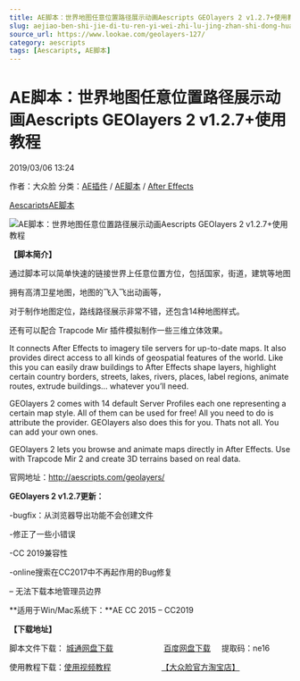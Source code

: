```yaml
---
title: AE脚本：世界地图任意位置路径展示动画Aescripts GEOlayers 2 v1.2.7+使用教程
slug: aejiao-ben-shi-jie-di-tu-ren-yi-wei-zhi-lu-jing-zhan-shi-dong-hua-aescripts-geolayers-2-v1-2-7-shi-yong-jiao-cheng
source_url: https://www.lookae.com/geolayers-127/
category: aescripts
tags: [Aescaripts, AE脚本]
---
```

# AE脚本：世界地图任意位置路径展示动画Aescripts GEOlayers 2 v1.2.7+使用教程

2019/03/06 13:24

作者：大众脸
分类：[AE插件](https://www.lookae.com/after-effects/aechajian/) / [AE脚本](https://www.lookae.com/after-effects/aescripts/) / [After Effects](https://www.lookae.com/after-effects/)

[Aescaripts](https://www.lookae.com/tag/aescaripts/)[AE脚本](https://www.lookae.com/tag/ae%e8%84%9a%e6%9c%ac/)

![AE脚本：世界地图任意位置路径展示动画Aescripts GEOlayers 2 v1.2.7+使用教程](https://www.lookae.com/wp-content/uploads/2016/12/GEOlayers-2.jpg "AE脚本：世界地图任意位置路径展示动画Aescripts GEOlayers 2 v1.2.7+使用教程-LookAE.com")

**【脚本简介】**

通过脚本可以简单快速的链接世界上任意位置方位，包括国家，街道，建筑等地图

拥有高清卫星地图，地图的飞入飞出动画等，

对于制作地图定位，路线路径展示非常不错，还包含14种地图样式。

还有可以配合 Trapcode Mir 插件模拟制作一些三维立体效果。

It connects After Effects to imagery tile servers for up-to-date maps. It also provides direct access to all kinds of geospatial features of the world. Like this you can easily draw buildings to After Effects shape layers, highlight certain country borders, streets, lakes, rivers, places, label regions, animate routes, extrude buildings… whatever you’ll need.

GEOlayers 2 comes with 14 default Server Profiles each one representing a certain map style. All of them can be used for free! All you need to do is attribute the provider. GEOlayers also does this for you. Thats not all. You can add your own ones.

GEOlayers 2 lets you browse and animate maps directly in After Effects. Use with Trapcode Mir 2 and create 3D terrains based on real data.

官网地址：http://aescripts.com/geolayers/

**GEOlayers 2 v1.2.7更新：**

-bugfix：从浏览器导出功能不会创建文件

-修正了一些小错误

-CC 2019兼容性

-online搜索在CC2017中不再起作用的Bug修复

– 无法下载本地管理员边界

**适用于Win/Mac系统下：**AE CC 2015 – CC2019

**【下载地址】**

脚本文件下载： [城通网盘下载](https://lookae.ctfile.com/fs/680462-346563240)                       [百度网盘下载](https://pan.baidu.com/s/1iYHYymGUO3hmy92bNfzDvA%20)     提取码：ne16

使用教程下载：[使用视频教程](http://lookae.ctfile.com/fs/OKc162908492)                       [【大众脸官方淘宝店】](https://lookae.taobao.com/)
